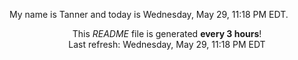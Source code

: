 My name is Tanner and today is Wednesday, May 29, 11:18 PM EDT.

<p align="center">This <i>README</i> file is generated <b>every 3 hours</b>!</br>Last refresh: Wednesday, May 29, 11:18 PM EDT<br /></p>
